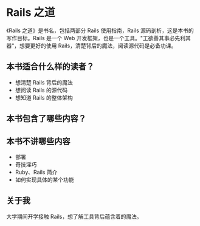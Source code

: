 # Rails 之道

《Rails 之道》是书名，包括两部分 Rails 使用指南，Rails 源码剖析，这是本书的写作目标。Rails 是一个 Web 开发框架，也是一个工具。"工欲善其事必先利其器"，想要更好的使用 Rails，清楚背后的魔法，阅读源代码是必备功课。

## 本书适合什么样的读者？

- 想清楚 Rails 背后的魔法
- 想阅读 Rails 的源代码
- 想知道 Rails 的整体架构

## 本书包含了哪些内容？

## 本书不讲哪些内容

- 部署
- 奇技淫巧
- Ruby、Rails 简介
- 如何实现具体的某个功能

## 关于我

大学期间开学接触 Rails，想了解工具背后蕴含着的魔法。
